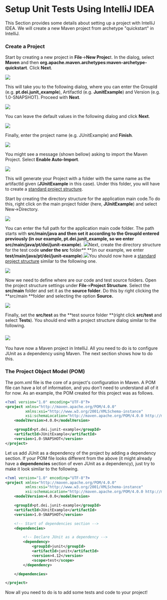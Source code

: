 # Setup Unit Tests Using IntelliJ IDEA

This Section provides some details about setting up a project with IntelliJ IDEA. We will create a new Maven project from archetype "quickstart" in IntelliJ.

### Create a Project

Start by creating a new project in **File**-&gt;**New Projec**t. In the dialog, select **Maven** and then **org.apache.maven.archetypes:maven-archetype-quickstart**. Click **Next**. 

![](/assets/intellij-maven-project1.png)

This will take you to the following dialog, where you can enter the GroupId \(e.g. **pt.dei.junit\_example**\), ArtifactId \(e.g. **JunitExample**\) and Version \(e.g. 1.0-SNAPSHOT\). Proceed with **Next**. 

![](/assets/intellij-maven-project2.png)

You can leave the default values in the following dialog and click **Next**.

![](/assets/intellij-maven-project3.png)

Finally, enter the project name \(e.g. JUnitExample\) and **Finish**.

![](/assets/intellij-maven-project4.png)

You might see a message \(shown bellow\) asking to import the Maven Project. Select **Enable Auto-Import**.

![](/assets/intellij-maven-project5.png)

This will generate your Project with a folder with the same name as the artifactId given \(**JUnitExample** in this case\). Under this folder, you will have to create a [standard project structure](/%28https://maven.apache.org/guides/introduction/introduction-to-the-standard-directory-layout.html).

Start by creating the directory structure for the application main code.To do this, right click on the main project folder \(here, **JUnitExample**\) and select New-&gt;Directory.

![](/assets/intellij-maven-project6.png)

You can enter the full path for the application main code folder. The path starts with **src/main/java **and then set it according to the GroupId entered previously \(in our example, **pt.dei.junit\_example**, so we enter** src/main/java/pt/dei/junit-example**\). ![](/assets/intellij-maven-project7.png)Next, create the directory structure for the test code **under the src** folder** **\(in our example, we enter **test/main/java/pt/dei/junit-example**\).![](/assets/intellij-maven-project8.png)You should now have a [standard project structure](/%28https://maven.apache.org/guides/introduction/introduction-to-the-standard-directory-layout.html) similar to the following one.

![](/assets/intellij-maven-project9.png)

Now we need to define where are our code and test source folders. Open the project structure settings under **File**-&gt;**Project Structure**. Select the **src/main** folder and set it as the **source folder**. Do this by right clicking the **src/main **folder and selecting the option **Source.**

![](/assets/intellij-maven-project10.png)

Finally, set the **src/test** as the **test source folder **\(right click **src/test** and select **Tests**\). You should end with a project structure dialog similar to the following.

### ![](/assets/intellij-maven-project11.png)

You have now a Maven project in IntelliJ. All you need to do is to configure JUnit as a dependency using Maven. The next section shows how to do this.

### The Project Object Model \(POM\)

The pom.xml file is the core of a project's configuration in Maven. A POM file can have a lot of information, and you don't need to understand all of it for now. As an example, the POM created for this project was as follows.

```XML
<?xml version="1.0" encoding="UTF-8"?>
<project xmlns="http://maven.apache.org/POM/4.0.0"
         xmlns:xsi="http://www.w3.org/2001/XMLSchema-instance"
         xsi:schemaLocation="http://maven.apache.org/POM/4.0.0 http://maven.apache.org/xsd/maven-4.0.0.xsd">
    <modelVersion>4.0.0</modelVersion>

    <groupId>pt.dei.junit-example</groupId>
    <artifactId>JUnitExample</artifactId>
    <version>1.0-SNAPSHOT</version>
</project>
```

Let us add JUnit as a dependency of the project by adding a dependency section. If your POM file looks different from the above \(it might already have a **dependencies** section of even JUnit as a dependency\), just try to make it look similar to the following.

```XML
<?xml version="1.0" encoding="UTF-8"?>
<project xmlns="http://maven.apache.org/POM/4.0.0"
         xmlns:xsi="http://www.w3.org/2001/XMLSchema-instance"
         xsi:schemaLocation="http://maven.apache.org/POM/4.0.0 http://maven.apache.org/xsd/maven-4.0.0.xsd">
    <modelVersion>4.0.0</modelVersion>

    <groupId>pt.dei.junit-example</groupId>
    <artifactId>JUnitExample</artifactId>
    <version>1.0-SNAPSHOT</version>

    <!-- Start of dependencies section -->
    <dependencies> 

        <!-- Declare JUnit as a dependency -->
        <dependency>
            <groupId>junit</groupId>
            <artifactId>junit</artifactId>
            <version>4.12</version>
            <scope>test</scope>
        </dependency>

    </dependencies>

</project>
```

Now all you need to do is to add some tests and code to your project!

